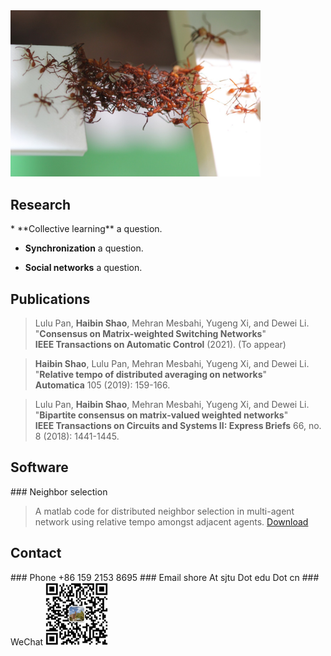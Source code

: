 <img src="./images/swarms-ants.jpeg" width="400"/>
<h2 id="Research">Research</h2>
*  **Collective learning** a question.  

* **Synchronization** a question.  

* **Social networks** a question.

<h2 id="Publications">Publications</h2>

> Lulu Pan, **Haibin Shao**, Mehran Mesbahi, Yugeng Xi, and Dewei Li.
>  "**Consensus on Matrix-weighted Switching Networks**"   
>  **IEEE Transactions on Automatic Control** (2021). (To appear)

> **Haibin Shao**, Lulu Pan, Mehran Mesbahi, Yugeng Xi, and Dewei Li.   
>  "**Relative tempo of distributed averaging on networks**"   
>  **Automatica** 105 (2019): 159-166.  

> Lulu Pan, **Haibin Shao**, Mehran Mesbahi, Yugeng Xi, and Dewei Li.   
> "**Bipartite consensus on matrix-valued weighted networks**"   
>  **IEEE Transactions on Circuits and Systems II: Express Briefs** 66, no. 8 (2018): 1441-1445.  

<h2 id="Software">Software</h2>
### Neighbor selection

> A matlab code for distributed neighbor selection in multi-agent network using relative tempo amongst adjacent agents. [Download](./codes/neighbor-selection/main.zip)

<h2 id="Contact">Contact</h2>
### Phone
+86 159 2153 8695
### Email
shore At sjtu Dot edu Dot cn
### WeChat
<img src="./images/qr.png" width="100" height="100"/>